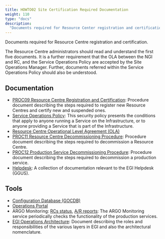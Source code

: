 ```yaml
---
title: HOWTO02 Site Certification Required Documentation
weight: 110
type: "docs"
description:
  "Documents required for Resource Center registration and certification."
---
```


Documents required for Resource Centre registration and certification.

The Resource Centre administrators should read and understand the first five
documents. It is a further requirement that the OLA between the NGI and RC, and
the Service Operations Policy are accepted by the Site Operations Manager.
Further, documents referred within the Service Operations Policy should also be
understood.

## Documentation

- [PROC09 Resource Centre Registration and Certification](https://confluence.egi.eu/display/EGIPP/PROC09+Resource+Centre+Registration+and+Certification):
  Procedure document describing the steps required to register new Resource
  Centres and certify new and suspended ones.
- [Service Operations Policy](https://documents.egi.eu/document/3601): This
  security policy presents the conditions that apply to anyone running a Service
  on the Infrastructure, or to anyone providing a Service that is part of the
  Infrastructure.
- [Resource Centre Operational Level Agreement (OLA)](https://documents.egi.eu/document/31)
- [PROC11 Resource Centre Decommissioning Procedure](https://confluence.egi.eu/display/EGIPP/PROC11+Resource+Centre+Decommissioning):
  Procedure document describing the steps required to decommission a Resource
  Centre.
- [PROC12 Production Service Decommissioning Procedure](https://confluence.egi.eu/display/EGIPP/PROC12+Production+Service+Decommissioning):
  Procedure document describing the steps required to decommission a production
  service.
- [Helpdesk](../../../internal/helpdesk): A collection of documentation
  relevant to the EGI Helpdesk (GGUS).

## Tools

- [Configuration Database (GOCDB)](../../../internal/configuration-database)
- [Operations Portal](https://operations-portal.egi.eu)
- ARGO Monitoring:
  [RCs status](https://argo.egi.eu/egi/report-status/Critical/SITES),
  [A/R reports](https://argo.egi.eu/egi/report-ar/Critical/SITES): The ARGO
  Monitoring service periodically checks the functionality of the production
  services.
- [EGI Operations Architecture](https://documents.egi.eu/document/218): Document
  describing the roles and responsibilities of the various layers in EGI and
  also the architectural nomenclature.
